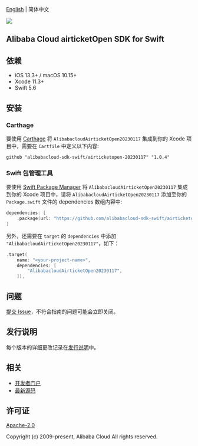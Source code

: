 [English](README.md) | 简体中文

![](https://aliyunsdk-pages.alicdn.com/icons/AlibabaCloud.svg)

## Alibaba Cloud airticketOpen SDK for Swift

## 依赖

- iOS 13.3+ / macOS 10.15+
- Xcode 11.3+
- Swift 5.6

## 安装

### Carthage

要使用 [Carthage](https://github.com/Carthage/Carthage) 将 `AlibabacloudAirticketOpen20230117` 集成到你的 Xcode 项目中，需要在 `Cartfile` 中定义以下内容:

```ogdl
github "alibabacloud-sdk-swift/airticketopen-20230117" "1.0.4"
```

### Swift 包管理工具

要使用 [Swift Package Manager](https://swift.org/package-manager/) 将 `AlibabacloudAirticketOpen20230117` 集成到你的 Xcode 项目中，请将 `AlibabacloudAirticketOpen20230117` 添加至你的 `Package.swift` 文件的 dependencies 数组内容中:

```swift
dependencies: [
    .package(url: "https://github.com/alibabacloud-sdk-swift/airticketopen-20230117.git", from: "1.0.4")
]
```

另外，还需要在 `target` 的 `dependencies` 中添加 `"AlibabacloudAirticketOpen20230117"`，如下：

```swift
.target(
    name: "<your-project-name>",
    dependencies: [
        "AlibabacloudAirticketOpen20230117",
    ]),
```

## 问题

[提交 Issue](https://github.com/alibabacloud-sdk-swift/airticketopen-20230117/issues/new)，不符合指南的问题可能会立即关闭。

## 发行说明

每个版本的详细更改记录在[发行说明](./ChangeLog.txt)中。

## 相关

* [开发者门户](https://next.api.aliyun.com/home)
* [最新源码](https://github.com/alibabacloud-sdk-swift/airticketopen-20230117)

## 许可证

[Apache-2.0](http://www.apache.org/licenses/LICENSE-2.0)

Copyright (c) 2009-present, Alibaba Cloud All rights reserved.
